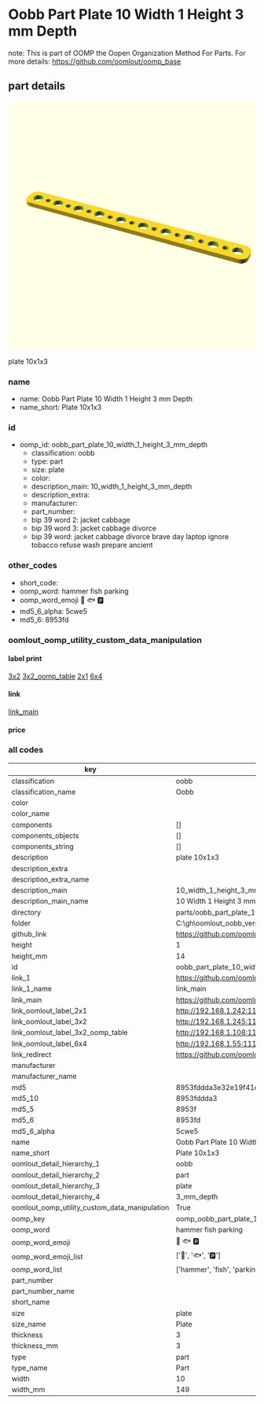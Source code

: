 # Oobb Part Plate 10 Width 1 Height 3 mm Depth  

note: This is part of OOMP the Oopen Organization Method For Parts. For more details: https://github.com/oomlout/oomp_base

##  part details
  

[![](3dpr.png)](3dpr.png)

plate 10x1x3



### name
* name: Oobb Part Plate 10 Width 1 Height 3 mm Depth
* name_short: Plate 10x1x3 
### id
* oomp_id: oobb_part_plate_10_width_1_height_3_mm_depth
  * classification: oobb
  * type: part
  * size: plate
  * color: 
  * description_main: 10_width_1_height_3_mm_depth
  * description_extra: 
  * manufacturer: 
  * part_number: 
  * bip 39 word 2: jacket cabbage
  * bip 39 word 3: jacket cabbage divorce
  * bip 39 word: jacket cabbage divorce brave day laptop ignore tobacco refuse wash prepare ancient

### other_codes
* short_code: 
* oomp_word: hammer fish parking
* oomp_word_emoji :hammer: :fish: :parking:
* md5_6_alpha: 5cwe5
* md5_6: 8953fd






### oomlout_oomp_utility_custom_data_manipulation
#### label print
[3x2](http://192.168.1.245:1112/?label=oomp%205cwe5)
[3x2_oomp_table](http://192.168.1.108:1112/?label=oomp%205cwe5)
[2x1](http://192.168.1.242:1112/?label=oomp%205cwe5)
[6x4](http://192.168.1.55:1112/?label=oomp%205cwe5)    

#### link

[link_main](https://github.com/oomlout/oomlout_oobb_version_4_generated_parts/tree/main/navigation_oomp/oobb/part/plate/10_width_1_height_3_mm_depth/part)                              

#### price







### all codes 
| key | value |  
| --- | --- |  
| classification | oobb |  
| classification_name | Oobb |  
| color |  |  
| color_name |  |  
| components | [] |  
| components_objects | [] |  
| components_string | [] |  
| description | plate 10x1x3 |  
| description_extra |  |  
| description_extra_name |  |  
| description_main | 10_width_1_height_3_mm_depth |  
| description_main_name | 10 Width 1 Height 3 mm Depth |  
| directory | parts/oobb_part_plate_10_width_1_height_3_mm_depth |  
| folder | C:\gh\oomlout_oobb_version_4_generated_parts\parts\oobb_part_plate_10_width_1_height_3_mm_depth |  
| github_link | https://github.com/oomlout/oomlout_oomp_part_src/tree/main/parts/oobb_part_plate_10_width_1_height_3_mm_depth |  
| height | 1 |  
| height_mm | 14 |  
| id | oobb_part_plate_10_width_1_height_3_mm_depth |  
| link_1 | https://github.com/oomlout/oomlout_oobb_version_4_generated_parts/tree/main/navigation_oomp/oobb/part/plate/10_width_1_height_3_mm_depth/part |  
| link_1_name | link_main |  
| link_main | https://github.com/oomlout/oomlout_oobb_version_4_generated_parts/tree/main/navigation_oomp/oobb/part/plate/10_width_1_height_3_mm_depth/part |  
| link_oomlout_label_2x1 | http://192.168.1.242:1112/?label=oomp%205cwe5 |  
| link_oomlout_label_3x2 | http://192.168.1.245:1112/?label=oomp%205cwe5 |  
| link_oomlout_label_3x2_oomp_table | http://192.168.1.108:1112/?label=oomp%205cwe5 |  
| link_oomlout_label_6x4 | http://192.168.1.55:1112/?label=oomp%205cwe5 |  
| link_redirect | https://github.com/oomlout/oomlout_oobb_version_4_generated_parts/tree/main/parts/oobb_plate_10_01_03 |  
| manufacturer |  |  
| manufacturer_name |  |  
| md5 | 8953fddda3e32e19f41c01b48007ebb8 |  
| md5_10 | 8953fddda3 |  
| md5_5 | 8953f |  
| md5_6 | 8953fd |  
| md5_6_alpha | 5cwe5 |  
| name | Oobb Part Plate 10 Width 1 Height 3 mm Depth |  
| name_short | Plate 10x1x3  |  
| oomlout_detail_hierarchy_1 | oobb |  
| oomlout_detail_hierarchy_2 | part |  
| oomlout_detail_hierarchy_3 | plate |  
| oomlout_detail_hierarchy_4 | 3_mm_depth |  
| oomlout_oomp_utility_custom_data_manipulation | True |  
| oomp_key | oomp_oobb_part_plate_10_width_1_height_3_mm_depth |  
| oomp_word | hammer fish parking |  
| oomp_word_emoji | :hammer: :fish: :parking: |  
| oomp_word_emoji_list | [':hammer:', ':fish:', ':parking:'] |  
| oomp_word_list | ['hammer', 'fish', 'parking'] |  
| part_number |  |  
| part_number_name |  |  
| short_name |  |  
| size | plate |  
| size_name | Plate |  
| thickness | 3 |  
| thickness_mm | 3 |  
| type | part |  
| type_name | Part |  
| width | 10 |  
| width_mm | 149 |  
